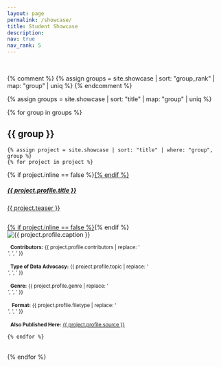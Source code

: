 ```yaml
---
layout: page
permalink: /showcase/
title: Student Showcase
description: 
nav: true
nav_rank: 5
---
```


<br>

{% comment %} 
{% assign groups = site.showcase | sort: "group_rank" | map: "group" | uniq %} 
{% endcomment %}

{% assign groups = site.showcase | sort: "title" | map: "group" | uniq %}

{% for group in groups %}

## {{ group }}

	{% assign project = site.showcase | sort: "title" | where: "group", group %}
	{% for project in project %}


<p>
    <div class="card {% if project.inline == false %}hoverable{% endif %}">
        <div class="row no-gutters">
            <div class="team col-sm-8 col-md-7">
                <div class="card-body">
                    {% if project.inline == false %}<a href="{{ project.url | relative_url }}">{% endif %}
                    <h5 class="card-title">{{ project.profile.title }}</h5>
                    <p class="card-text">
                        {{ project.teaser }}
			    <small><br><br></small>
                    </p>
                    {% if project.inline == false %}</a>{% endif %}
                </div></div>
		<div class="col-sm-4 col-md-5">
                <img src="{{ '/assets/img/' | append: project.profile.image | relative_url }}" class="card-img img-fluid" alt="{{ project.profile.caption }}" />
                    <div class="card-body" style="margin: 2px;">
			<p class="card-text">
			<small class="test-muted"><i class="fa-solid fa-people-group"></i><b>&nbsp; Contributors:</b> {{ project.profile.contributors | replace: '<br />', ', ' }}</small> 
                        <br><br><small class="test-muted"><i class="fa-solid fa-layer-group"></i><b>&nbsp; Type of Data Advocacy:</b> {{ project.profile.topic | replace: '<br />', ', ' }}</small> 
			<br><br><small class="test-muted"><i class="fa-solid fa-bars-staggered"></i><b>&nbsp; Genre:</b> {{ project.profile.genre | replace: '<br />', ', ' }}</small> 
			<br><br><small class="test-muted">&nbsp;<i class="fa-solid fa-file"></i><b>&nbsp; Format:</b> {{ project.profile.filetype | replace: '<br />', ', ' }}</small> 
			<br><br><small class="test-muted"><i class="fa-solid fa-link"></i><b>&nbsp; Also Published Here:</b> <a href="{{ project.profile.source }}">{{ project.profile.source }}</a></small>
                    </p>
		    </div>
            </div>
            </div>
        </div>
</p>

	{% endfor %}
<br>
{% endfor %}
